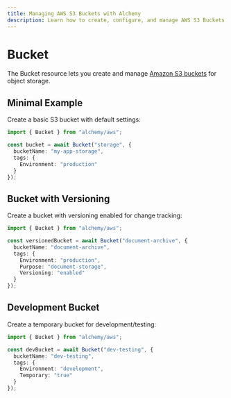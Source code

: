 ```yaml
---
title: Managing AWS S3 Buckets with Alchemy
description: Learn how to create, configure, and manage AWS S3 Buckets using Alchemy for object storage in your cloud applications.
---
```


# Bucket

The Bucket resource lets you create and manage [Amazon S3 buckets](https://docs.aws.amazon.com/AmazonS3/latest/userguide/Welcome.html) for object storage.

## Minimal Example

Create a basic S3 bucket with default settings:

```ts
import { Bucket } from "alchemy/aws";

const bucket = await Bucket("storage", {
  bucketName: "my-app-storage",
  tags: {
    Environment: "production"
  }
});
```

## Bucket with Versioning

Create a bucket with versioning enabled for change tracking:

```ts
import { Bucket } from "alchemy/aws";

const versionedBucket = await Bucket("document-archive", {
  bucketName: "document-archive",
  tags: {
    Environment: "production",
    Purpose: "document-storage",
    Versioning: "enabled"
  }
});
```

## Development Bucket

Create a temporary bucket for development/testing:

```ts
import { Bucket } from "alchemy/aws";

const devBucket = await Bucket("dev-testing", {
  bucketName: "dev-testing",
  tags: {
    Environment: "development",
    Temporary: "true"
  }
});
```